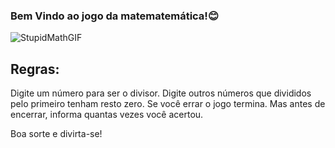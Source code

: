 ### Bem Vindo ao jogo da matematemática!😊

![StupidMathGIF](https://github.com/user-attachments/assets/7ad3077f-e7ee-4035-a737-70f139c1316d)


## Regras:
Digite um número para ser o divisor.
Digite outros números que divididos pelo primeiro tenham resto zero.
Se você errar o jogo termina. Mas antes de encerrar, informa quantas vezes você acertou.

Boa sorte e divirta-se!
